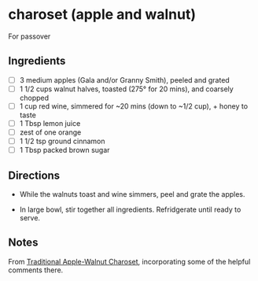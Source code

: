 # charoset (apple and walnut)

For passover

## Ingredients

* [ ] 3 medium apples (Gala and/or Granny Smith), peeled and grated
* [ ] 1 1/2 cups walnut halves, toasted (275° for 20 mins), and coarsely chopped
* [ ] 1 cup red wine, simmered for ~20 mins (down to ~1/2 cup), + honey to taste
* [ ] 1 Tbsp lemon juice
* [ ] zest of one orange
* [ ] 1 1/2 tsp ground cinnamon
* [ ] 1 Tbsp packed brown sugar

## Directions

* While the walnuts toast and wine simmers, peel and grate the apples.

* In large bowl, stir together all ingredients. Refridgerate until ready to serve.

## Notes

From [Traditional Apple-Walnut Charoset](https://www.epicurious.com/recipes/food/views/traditional-apple-walnut-charoset-234298), incorporating some of the helpful comments there.
